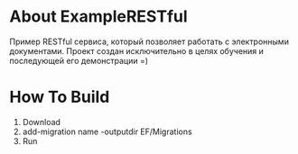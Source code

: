 # About ExampleRESTful
Пример RESTful сервиса, который позволяет работать с электронными документами. Проект создан исключительно в целях обучения и последующей его демонстрации =)

# How To Build
1. Download
2. add-migration name -outputdir EF/Migrations
3. Run
